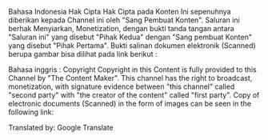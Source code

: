 Bahasa Indonesia
Hak Cipta
Hak Cipta pada Konten Ini sepenuhnya diberikan kepada Channel ini oleh "Sang Pembuat Konten". Saluran ini berhak Menyiarkan, Monetization, dengan bukti tanda tangan antara "Saluran ini" yang disebut "Pihak Kedua" dengan "Sang pembuat Konten" yang disebut "Pihak Pertama". Bukti salinan dokumen elektronik (Scanned) berupa gambar bisa dilihat pada link berikut : 

Bahasa inggris :
Copyright
Copyright in this Content is fully provided to this Channel by "The Content Maker". This channel has the right to broadcast, monetization, with signature evidence between "this channel" called "second party" with "the creator of the content" called "first party". Copy of electronic documents (Scanned) in the form of images can be seen in the following link:

Translated by: Google Translate
